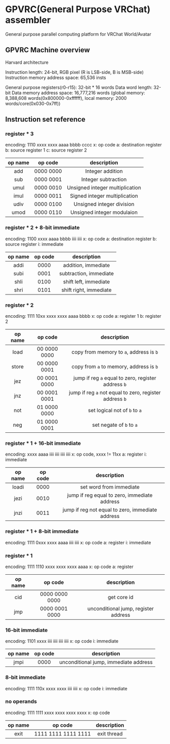 GPVRC(General Purpose VRChat) assembler
====

General purpose parallel computing platform for VRChat World/Avatar

## GPVRC Machine overview

Harvard architecture

Instruction length: 24-bit, RGB pixel (R is LSB-side, B is MSB-side)
Instruction memory address space: 65,536 insts

General purpose registers(r0-r15): 32-bit * 16 words
Data word length: 32-bit
Data memory address space: 16,777,216 words
(global memory: 8,388,608 words(0x800000-0xffffff), local memory: 2000 words/core(0x030-0x7ff))

## Instruction set reference

### register * 3

encoding: 1110 xxxx xxxx aaaa bbbb cccc
x: op code
a: destination register
b: source register 1
c: source register 2

|op name|op code|description|
|:-----:|:-----:|:---------:|
|add|0000 0000|Integer addition|
|sub|0000 0001|Integer subtraction|
|umul|0000 0010|Unsigned integer multiplication|
|imul|0000 0011|Signed integer multiplication|
|udiv|0000 0100|Unsigned integer division|
|umod|0000 0110|Unsigned integer modulaion|

### register * 2 + 8-bit immediate

encoding: 1100 xxxx aaaa bbbb iiii iiii
x: op code
a: destination register
b: source register
i: immediate

|op name|op code|description|
|:-----:|:-----:|:---------:|
|addi|0000|addition, immediate|
|subi|0001|subtraction, immediate|
|shli|0100|shift left, immediate|
|shri|0101|shift right, immediate|

### register * 2

encoding: 1111 10xx xxxx xxxx aaaa bbbb
x: op code
a: register 1
b: register 2

|op name|op code|description|
|:-----:|:-----:|:---------:|
|load|00 0000 0000|copy from memory to `a`, address is `b`|
|store|00 0000 0001|copy from `a` to memory, address is `b`|
|jez|00 0001 0000|jump if reg `a` equal to zero, register address `b`|
|jnz|00 0001 0001|jump if reg `a` not equal to zero, register address `b`|
|not|01 0000 0000|set logical not of `b` to `a`|
|neg|01 0000 0001|set negate of `b` to `a`|

### register * 1 + 16-bit immediate

encoding: xxxx aaaa iiii iiii iiii iiii
x: op code, xxxx != 11xx
a: register
i: immediate

|op name|op code|description|
|:-----:|:-----:|:---------:|
|loadi|0000|set word from immediate|
|jezi|0010|jump if reg equal to zero, immediate address|
|jnzi|0011|jump if reg not equal to zero, immediate address|

### register * 1 + 8-bit immediate

encoding: 1111 0xxx xxxx aaaa iiii iiii
x: op code
a: register
i: immediate

### register * 1

encoding: 1111 1110 xxxx xxxx xxxx aaaa
x: op code
a: register

|op name|op code|description|
|:-----:|:-----:|:---------:|
|cid|0000 0000 0000|get core id|
|jmp|0000 0001 0000|unconditional jump, register address|

### 16-bit immediate

encoding: 1101 xxxx iiii iiii iiii iiii
x: op code
i: immediate

|op name|op code|description|
|:-----:|:-----:|:---------:|
|jmpi|0000|unconditional jump, immediate address|

### 8-bit immediate

encoding: 1111 110x xxxx xxxx iiii iiii
x: op code
i: immediate

### no operands

encoding: 1111 1111 xxxx xxxx xxxx xxxx
x: op code

|op name|op code|description|
|:-----:|:-----:|:---------:|
|exit|1111 1111 1111 1111|exit thread|
